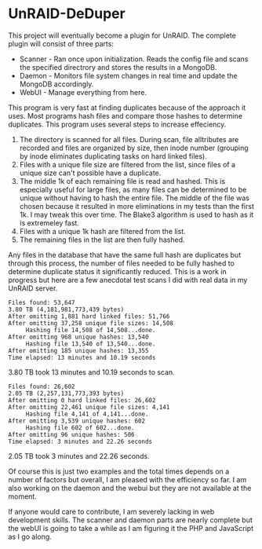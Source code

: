 # UnRAID-DeDuper
This project will eventually become a plugin for UnRAID. The complete plugin will consist of three parts:
* Scanner - Ran once upon initialization. Reads the config file and scans the specified directrory and stores the results in a MongoDB.
* Daemon - Monitors file system changes in real time and update the MongoDB accordingly.
* WebUI - Manage everything from here.

This program is very fast at finding duplicates because of the approach it uses. Most programs hash files and compare those hashes to determine duplicates. This program uses several steps to increase effeciency.

1. The directory is scanned for all files. During scan, file alltributes are recorded and files are organized by size, then inode number (grouping by inode eliminates duplicating tasks on hard linked files).
2. Files with a unique file size are filtered from the list, since files of a unique size can't possible have a duplicate.
3. The middle 1k of each remaining file is read and hashed. This is especially useful for large files, as many files can be determined to be unique without having to hash the entire file. The middle of the file was chosen because it resulted in more eliminations in my tests than the first 1k. I may tweak this over time. The Blake3 algorithm is used to hash as it is extremeley fast.
4. Files with a unique 1k hash are filtered from the list.
5. The remaining files in the list are then fully hashed.

Any files in the database that have the same full hash are duplicates but through this process, the number of files needed to be fully hashed to determine duplicate status it significantly reduced. This is a work in progress but here are a few anecdotal test scans I did with real data in my UnRAID server.

```
Files found: 53,647
3.80 TB (4,181,981,773,439 bytes)
After omitting 1,881 hard linked files: 51,766
After omitting 37,258 unique file sizes: 14,508
     Hashing file 14,508 of 14,508...done.
After omitting 968 unique hashes: 13,540
     Hashing file 13,540 of 13,540...done.
After omitting 185 unique hashes: 13,355
Time elapsed: 13 minutes and 10.19 seconds
```
3.80 TB took 13 minutes and 10.19 seconds to scan.

```
Files found: 26,602
2.05 TB (2,257,131,773,393 bytes)
After omitting 0 hard linked files: 26,602
After omitting 22,461 unique file sizes: 4,141
     Hashing file 4,141 of 4,141...done.
After omitting 3,539 unique hashes: 602
     Hashing file 602 of 602...done.
After omitting 96 unique hashes: 506
Time elapsed: 3 minutes and 22.26 seconds
```
2.05 TB took 3 minutes and 22.26 seconds.

Of course this is just two examples and the total times depends on a number of factors but overall, I am pleased with the efficiency so far. I am also working on the daemon and the webui but they are not available at the moment.

If anyone would care to contribute, I am severely lacking in web development skills. The scanner and daemon parts are nearly complete but the webUI is going to take a while as I am figuring it the PHP and JavaScript as I go along.
